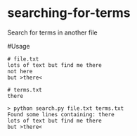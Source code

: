 # searching-for-terms
Search for terms in another file

#Usage

    # file.txt
    lots of text but find me there
    not here
    but >there<
    
    # terms.txt
    there
    
    > python search.py file.txt terms.txt
    Found some lines containing: there
    lots of text but find me there
    but >there<
